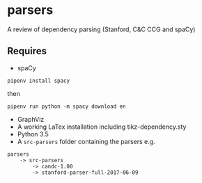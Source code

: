 # parsers
A review of dependency parsing (Stanford, C&amp;C CCG and spaCy)

## Requires
* spaCy
```
pipenv install spacy
```
then
```
pipenv run python -m spacy download en

```
* GraphViz
* A working LaTex installation including tikz-dependency.sty 
* Python 3.5
* A `src-parsers` folder containing the parsers e.g.
```
parsers 
	-> src-parsers 
		-> candc-1.00
	    -> stanford-parser-full-2017-06-09

```
